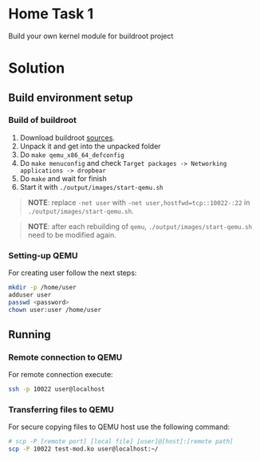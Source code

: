# Home Task 1

Build your own kernel module for buildroot project

# Solution

## Build environment setup

### Build of buildroot

1) Download buildroot [sources](https://buildroot.org/download.html).
2) Unpack it and get into the unpacked folder
3) Do `make qemu_x86_64_defconfig`
4) Do `make menuconfig` and check `Target packages -> Networking applications -> dropbear`
5) Do `make` and wait for finish
6) Start it with `./output/images/start-qemu.sh`

> **NOTE**: replace `-net user` with `-net user,hostfwd=tcp::10022-:22` in `./output/images/start-qemu.sh`.

> **NOTE**: after each rebuilding of `qemu`, `./output/images/start-qemu.sh` need to be modified again.

### Setting-up QEMU

For creating user follow the next steps:

```sh
mkdir -p /home/user
adduser user
passwd <password>
chown user:user /home/user
```

## Running

### Remote connection to QEMU

For remote connection execute:
```sh
ssh -p 10022 user@localhost
```

### Transferring files to QEMU

For secure copying files to QEMU host use the following command:
```sh
# scp -P [remote port] [local file] [user]@[host]:[remote path]
scp -P 10022 test-mod.ko user@localhost:~/
```
